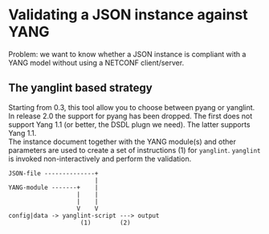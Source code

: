 Validating a JSON instance against YANG
=======================================

Problem: we want to know whether a JSON instance is compliant
with a YANG model without using a NETCONF client/server.

The yanglint based strategy
---------------------------

Starting from 0.3, this tool allow you to choose between pyang or yanglint.
In release 2.0 the support for pyang has been dropped.
The first does not support Yang 1.1 (or better, the DSDL plugn we need).
The latter supports Yang 1.1.   
The instance document together with the YANG module(s) and other parameters are used to
create a set of instructions (1) for `yanglint`. `yanglint` is invoked non-interactively
and perform the validation.


```
JSON-file --------------+
                        |
YANG-module -------+    |
                   |    |
                   |    |
                   V    V
config|data -> yanglint-script ---> output
                    (1)        (2)  

```

